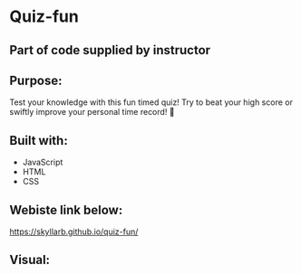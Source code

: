 # Quiz-fun 
## Part of code supplied by instructor

## Purpose:
Test your knowledge with this fun timed quiz! Try to beat your high score or swiftly improve your personal time record! 🤠

## Built with:
* JavaScript
* HTML
* CSS

## Webiste link below:
https://skyllarb.github.io/quiz-fun/


## Visual:
